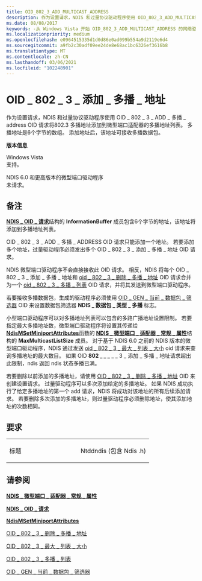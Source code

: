 ```yaml
---
title: OID_802_3_ADD_MULTICAST_ADDRESS
description: 作为设置请求，NDIS 和过量协议驱动程序使用 OID_802_3_ADD_MULTICAST_ADDRESS OID 请求将802.3 多播地址添加到微型端口适配器的多播地址列表。
ms.date: 08/08/2017
keywords: -从 Windows Vista 开始 OID_802_3_ADD_MULTICAST_ADDRESS 的网络驱动程序
ms.localizationpriority: medium
ms.openlocfilehash: e0964515335d1d0d86e0ad099b554a9d2119e6d4
ms.sourcegitcommit: a9fb2c30adf09ee24de8e68ac1bc6326ef3616b8
ms.translationtype: MT
ms.contentlocale: zh-CN
ms.lasthandoff: 03/06/2021
ms.locfileid: "102248901"
---
```

# <a name="oid_802_3_add_multicast_address"></a>OID \_ 802 \_ 3 \_ 添加 \_ 多播 \_ 地址


作为设置请求，NDIS 和过量协议驱动程序使用 OID \_ 802 \_ 3 \_ ADD \_ 多播 \_ address OID 请求将802.3 多播地址添加到微型端口适配器的多播地址列表。 多播地址是6个字节的数组。 添加地址后，该地址可接收多播数据包。

**版本信息**

<a href="" id="windows-vista"></a>Windows Vista  
支持。

<a href="" id="ndis-6-0-and-later-miniport-drivers"></a>NDIS 6.0 和更高版本的微型端口驱动程序  
未请求。

<a name="remarks"></a>备注
-------

[**NDIS \_ OID \_ 请求**](/windows-hardware/drivers/ddi/oidrequest/ns-oidrequest-ndis_oid_request)结构的 **InformationBuffer** 成员包含6个字节的地址，该地址将添加到多播地址列表。

OID \_ 802 \_ 3 \_ ADD \_ 多播 \_ ADDRESS OID 请求只能添加一个地址。 若要添加多个地址，过量驱动程序必须发出多个 OID \_ 802 \_ 3 \_ 添加 \_ 多播 \_ 地址 OID 请求。

NDIS 微型端口驱动程序不会直接接收此 OID 请求。 相反，NDIS 将每个 OID \_ 802 \_ 3 \_ 添加 \_ 多播 \_ 地址和 [oid \_ 802 \_ 3 \_ 删除 \_ 多播 \_ 地址](oid-802-3-delete-multicast-address.md) OID 请求合并为一个 [oid \_ 802 \_ 3 \_ 多播 \_ 列表](oid-802-3-multicast-list.md) OID 请求，并将其发送到微型端口驱动程序。

若要接收多播数据包，生成的驱动程序必须使用 [OID \_ GEN \_ 当前 \_ 数据包 \_ 筛选器](oid-gen-current-packet-filter.md) OID 来设置数据包筛选器 **NDIS \_ 数据包 \_ 类型 \_ 多播** 标志。

小型端口驱动程序可以对多播地址列表可以包含的多路广播地址设置限制。 若要指定最大多播地址数，微型端口驱动程序将设置其传递给 [**NdisMSetMiniportAttributes**](/windows-hardware/drivers/ddi/ndis/nf-ndis-ndismsetminiportattributes)函数的 [**NDIS \_ 微型端口 \_ 适配器 \_ 常规 \_ 属性**](/windows-hardware/drivers/ddi/ndis/ns-ndis-_ndis_miniport_adapter_general_attributes)结构的 **MaxMulticastListSize** 成员。 对于基于 NDIS 6.0 之前的 NDIS 版本的微型端口驱动程序，NDIS 通过发送 [oid \_ 802 \_ 3 \_ 最大 \_ 列表 \_ 大小](oid-802-3-maximum-list-size.md) oid 请求来查询多播地址的最大数目。 如果 OID **802 \_ \_ \_** \_ \_ 3 \_ 添加 \_ 多播 \_ 地址请求超出此限制，ndis 返回 ndis 状态多播已满。

若要删除以前添加的多播地址，请使用 [OID \_ 802 \_ 3 \_ 删除 \_ 多播 \_ 地址](oid-802-3-delete-multicast-address.md) OID 来创建设置请求。 过量驱动程序可以多次添加给定的多播地址。 如果 NDIS 成功执行了给定多播地址的第一个 add 请求，NDIS 将成功对该地址的所有后续添加请求。 若要删除多次添加的多播地址，则过量驱动程序必须删除地址，使其添加地址的次数相同。

<a name="requirements"></a>要求
------------

<table>
<colgroup>
<col width="50%" />
<col width="50%" />
</colgroup>
<tbody>
<tr class="odd">
<td><p>标题</p></td>
<td>Ntddndis (包含 Ndis .h) </td>
</tr>
</tbody>
</table>

## <a name="see-also"></a>请参阅


[**NDIS \_ 微型端口 \_ 适配器 \_ 常规 \_ 属性**](/windows-hardware/drivers/ddi/ndis/ns-ndis-_ndis_miniport_adapter_general_attributes)

[**NDIS \_ OID \_ 请求**](/windows-hardware/drivers/ddi/oidrequest/ns-oidrequest-ndis_oid_request)

[**NdisMSetMiniportAttributes**](/windows-hardware/drivers/ddi/ndis/nf-ndis-ndismsetminiportattributes)

[OID \_ 802 \_ 3 \_ 删除 \_ 多播 \_ 地址](oid-802-3-delete-multicast-address.md)

[OID \_ 802 \_ 3 \_ 最大 \_ 列表 \_ 大小](oid-802-3-maximum-list-size.md)

[OID \_ 802 \_ 3 \_ 多播 \_ 列表](oid-802-3-multicast-list.md)

[OID \_ GEN \_ 当前 \_ 数据包 \_ 筛选器](oid-gen-current-packet-filter.md)

 

